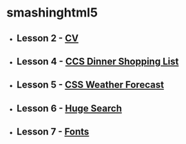 # smashinghtml5

+ ## **Lesson 2** - [CV](https://damianakremenchug.github.io/newsmashinghtml5/lesson2)
+ ## **Lesson 4** - [CCS Dinner Shopping List](https://damianakremenchug.github.io/newsmashinghtml5/lesson4)
+ ## **Lesson 5** - [CSS Weather Forecast](https://damianakremenchug.github.io/newsmashinghtml5/lesson5)
+ ## **Lesson 6** - [Huge Search](https://damianakremenchug.github.io/newsmashinghtml5/lesson6)
+ ## **Lesson 7** - [Fonts](https://damianakremenchug.github.io/newsmashinghtml5/lesson7)